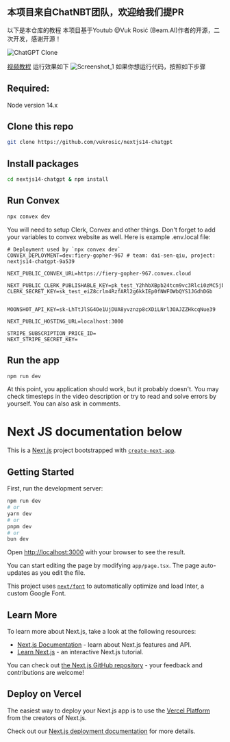 ## 本项目来自ChatNBT团队，欢迎给我们提PR
以下是本仓库的教程
本项目基于Youtub @Vuk Rosić (Beam.AI)作者的开源，二次开发，感谢开源！


![ChatGPT Clone](https://i.ytimg.com/vi/_Aeu7BcMoeY/hqdefault.jpg?sqp=-oaymwEjCNACELwBSFryq4qpAxUIARUAAAAAGAElAADIQj0AgKJDeAE=&rs=AOn4CLBENGf8oDCq4nwdPXo0AFVaAy1DMQ)

[视频教程](https://youtu.be/_Aeu7BcMoeY?si=f4c4QoosSys86sOV)
运行效果如下
![Screenshot_1](https://github.com/user-attachments/assets/892b1b0d-7e51-4a72-bd12-0e442f87af1a)
如果你想运行代码，按照如下步骤

## Required:
Node version 14.x

## Clone this repo
```bash
git clone https://github.com/vukrosic/nextjs14-chatgpt
```

## Install packages
```bash
cd nextjs14-chatgpt & npm install
```

## Run Convex
```bash
npx convex dev
```

You will need to setup Clerk, Convex and other things. Don't forget to add your variables to convex website as well. Here is example .env.local file:

```env
# Deployment used by `npx convex dev`
CONVEX_DEPLOYMENT=dev:fiery-gopher-967 # team: dai-sen-qiu, project: nextjs14-chatgpt-9a539

NEXT_PUBLIC_CONVEX_URL=https://fiery-gopher-967.convex.cloud

NEXT_PUBLIC_CLERK_PUBLISHABLE_KEY=pk_test_Y2hhbXBpb24tcm9vc3Rlci0zMC5jbGVyay5hY2NvdW50cy5kZXYk
CLERK_SECRET_KEY=sk_test_eiZ8crlm4RzfARl2g6kkIEp0fNWFOWbQYS1JGdhDGb


MOONSHOT_API_KEY=sk-LhTtJlSG4Oe1UjDUA8yvznzp8cXDiLNrl3OAJZZHkcqNue39

NEXT_PUBLIC_HOSTING_URL=localhost:3000

STRIPE_SUBSCRIPTION_PRICE_ID=
NEXT_STRIPE_SECRET_KEY=
```

## Run the app
```bash
npm run dev
```

At this point, you application should work, but it probably doesn't. You may check timesteps in the video description or try to read and solve errors by yourself. You can also ask in comments.





# Next JS documentation below

This is a [Next.js](https://nextjs.org/) project bootstrapped with [`create-next-app`](https://github.com/vercel/next.js/tree/canary/packages/create-next-app).

## Getting Started

First, run the development server:

```bash
npm run dev
# or
yarn dev
# or
pnpm dev
# or
bun dev
```

Open [http://localhost:3000](http://localhost:3000) with your browser to see the result.

You can start editing the page by modifying `app/page.tsx`. The page auto-updates as you edit the file.

This project uses [`next/font`](https://nextjs.org/docs/basic-features/font-optimization) to automatically optimize and load Inter, a custom Google Font.

## Learn More

To learn more about Next.js, take a look at the following resources:

- [Next.js Documentation](https://nextjs.org/docs) - learn about Next.js features and API.
- [Learn Next.js](https://nextjs.org/learn) - an interactive Next.js tutorial.

You can check out [the Next.js GitHub repository](https://github.com/vercel/next.js/) - your feedback and contributions are welcome!

## Deploy on Vercel

The easiest way to deploy your Next.js app is to use the [Vercel Platform](https://vercel.com/new?utm_medium=default-template&filter=next.js&utm_source=create-next-app&utm_campaign=create-next-app-readme) from the creators of Next.js.

Check out our [Next.js deployment documentation](https://nextjs.org/docs/deployment) for more details.

